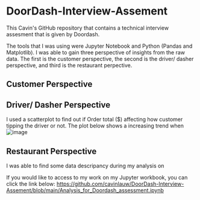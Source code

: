 # DoorDash-Interview-Assement
This Cavin's GitHub repository that contains a technical interview assesment that is given by Doordash.

The tools that I was using were Jupyter Notebook and Python (Pandas and Matplotlib). I was able to gain three perspective of insights from the raw data.
The first is the customer perspective, the second is the driver/ dasher perspective, and third is the restaurant perpective.

## Customer Perspective
 
## Driver/ Dasher Perspective
 I used a scatterplot to find out if Order total ($) affecting how customer tipping the driver or not.
 The plot below shows a increasing trend when 
 ![image](https://user-images.githubusercontent.com/117507435/200164789-8d18e68a-9205-4190-81bc-02d97c1cfdf3.png)

## Restaurant Perspective

I was able to find some data descripancy during my analysis on 

If you would like to access to my work on my Jupyter workbook, you can click the link below:
https://github.com/cavinlauw/DoorDash-Interview-Assement/blob/main/Analysis_for_Doordash_assessment.ipynb
